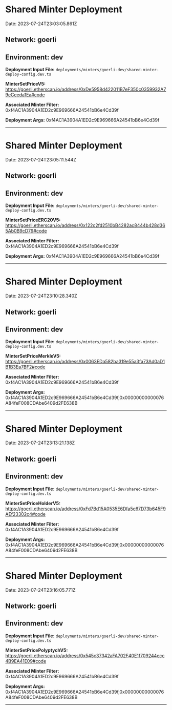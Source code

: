 
# Shared Minter Deployment

Date: 2023-07-24T23:03:05.861Z

## **Network:** goerli

## **Environment:** dev

**Deployment Input File:** `deployments/minters/goerli-dev/shared-minter-deploy-config.dev.ts`

**MinterSetPriceV5:** https://goerli.etherscan.io/address/0xDe5958d422011B7eF350c0359932A79eCeeda1Ea#code

**Associated Minter Filter:** 0xf4AC1A3904A1ED2c9E969666A24541bB6e4Cd39f

**Deployment Args:** 0xf4AC1A3904A1ED2c9E969666A24541bB6e4Cd39f

---


# Shared Minter Deployment

Date: 2023-07-24T23:05:11.544Z

## **Network:** goerli

## **Environment:** dev

**Deployment Input File:** `deployments/minters/goerli-dev/shared-minter-deploy-config.dev.ts`

**MinterSetPriceERC20V5:** https://goerli.etherscan.io/address/0x122c2fd2510bB4282ac8444b428d365Ab0B9cD79#code

**Associated Minter Filter:** 0xf4AC1A3904A1ED2c9E969666A24541bB6e4Cd39f

**Deployment Args:** 0xf4AC1A3904A1ED2c9E969666A24541bB6e4Cd39f

---


# Shared Minter Deployment

Date: 2023-07-24T23:10:28.340Z

## **Network:** goerli

## **Environment:** dev

**Deployment Input File:** `deployments/minters/goerli-dev/shared-minter-deploy-config.dev.ts`

**MinterSetPriceMerkleV5:** https://goerli.etherscan.io/address/0x0063EDa582ba319e55a3fa73Ad0aD1B1B3Ea7BF2#code

**Associated Minter Filter:** 0xf4AC1A3904A1ED2c9E969666A24541bB6e4Cd39f

**Deployment Args:** 0xf4AC1A3904A1ED2c9E969666A24541bB6e4Cd39f,0x00000000000076A84feF008CDAbe6409d2FE638B

---


# Shared Minter Deployment

Date: 2023-07-24T23:13:21.138Z

## **Network:** goerli

## **Environment:** dev

**Deployment Input File:** `deployments/minters/goerli-dev/shared-minter-deploy-config.dev.ts`

**MinterSetPriceHolderV5:** https://goerli.etherscan.io/address/0xFd7Bd15A0535E6Dfa5e67D73b645F9AEf23302c4#code

**Associated Minter Filter:** 0xf4AC1A3904A1ED2c9E969666A24541bB6e4Cd39f

**Deployment Args:** 0xf4AC1A3904A1ED2c9E969666A24541bB6e4Cd39f,0x00000000000076A84feF008CDAbe6409d2FE638B

---


# Shared Minter Deployment

Date: 2023-07-24T23:16:05.771Z

## **Network:** goerli

## **Environment:** dev

**Deployment Input File:** `deployments/minters/goerli-dev/shared-minter-deploy-config.dev.ts`

**MinterSetPricePolyptychV5:** https://goerli.etherscan.io/address/0x545c37342aFA702F40E1f709244ecc4B9EA41E09#code

**Associated Minter Filter:** 0xf4AC1A3904A1ED2c9E969666A24541bB6e4Cd39f

**Deployment Args:** 0xf4AC1A3904A1ED2c9E969666A24541bB6e4Cd39f,0x00000000000076A84feF008CDAbe6409d2FE638B

---

